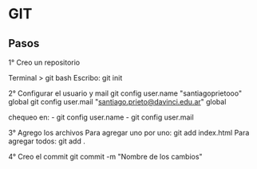 # GIT

## Pasos

1° Creo un repositorio

Terminal > git bash
Escribo: git init

2° Configurar el usuario y mail
git config user.name "santiagoprietooo" global
git config user.mail "santiago.prieto@davinci.edu.ar" global

chequeo en: - git config user.name
            - git config user.mail

3° Agrego los archivos
Para agregar uno por uno: git add index.html
Para agregar todos:       git add .

4° Creo el commit
git commit -m "Nombre de los cambios"